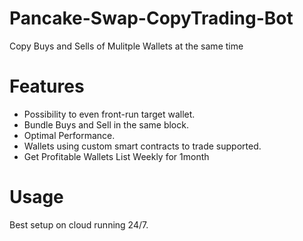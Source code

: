 # Pancake-Swap-CopyTrading-Bot
Copy Buys and Sells of Mulitple Wallets at the same time

# Features
- Possibility to even front-run target wallet.
- Bundle Buys and Sell in the same block.
- Optimal Performance.
- Wallets using custom smart contracts to trade supported.
- Get Profitable Wallets List Weekly for 1month


# Usage
Best setup on cloud running 24/7. 


